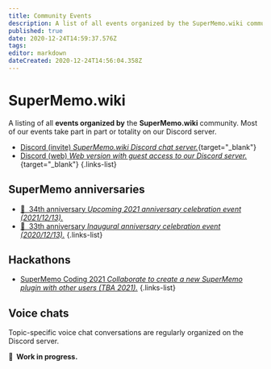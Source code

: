 ```yaml
---
title: Community Events
description: A list of all events organized by the SuperMemo.wiki community, past and future.
published: true
date: 2020-12-24T14:59:37.576Z
tags: 
editor: markdown
dateCreated: 2020-12-24T14:56:04.358Z
---
```


# SuperMemo.wiki

A listing of all **events organized by** the **SuperMemo.wiki** community. Most of our events take part in part or totality on our Discord server.

- [<span class="mdi mdi-discord mr-1"></span> Discord (invite) *SuperMemo.wiki Discord chat server.*](https://discord.gg/vUQhqCT){target="_blank"}
- [<span class="mdi mdi-discord mr-1"></span> Discord (web) *Web version with guest access to our Discord server.*](https://chat.supermemo.wiki/){target="_blank"}
{.links-list}

## SuperMemo anniversaries

- [🎂&nbsp; 34th anniversary *Upcoming 2021 anniversary celebration event (2021/12/13).*](/community/events/anniversary/34th)
- [🎂&nbsp; 33th anniversary *Inaugural anniversary celebration event (2020/12/13).*](/community/events/anniversary/33th)
{.links-list}

## Hackathons

- [<span style="color:black" class="mdi mdi-xml mr-1"></span> SuperMemo Coding 2021 *Collaborate to create a new SuperMemo plugin with other users (TBA 2021).*](/community/events/hackathons/2021-supermemo-coding-1)
{.links-list}

## Voice chats

Topic-specific voice chat conversations are regularly organized on the Discord server.

**🚧&nbsp; Work in progress.**

<!-- todo: insert list here -->

